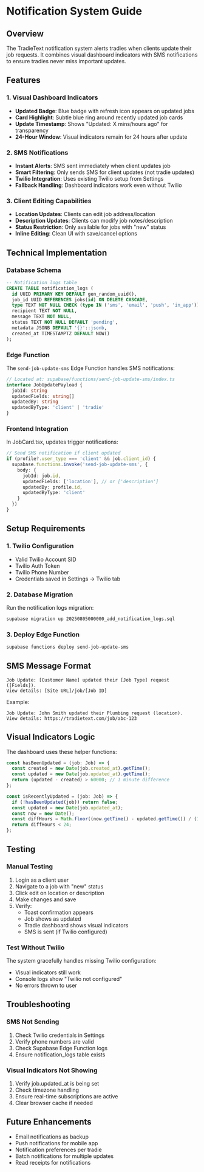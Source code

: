 # Notification System Guide

<!-- Created: 2025-08-05 - Guide for job update notifications and SMS alerts -->

## Overview

The TradieText notification system alerts tradies when clients update their job requests. It combines visual dashboard indicators with SMS notifications to ensure tradies never miss important updates.

## Features

### 1. Visual Dashboard Indicators
- **Updated Badge**: Blue badge with refresh icon appears on updated jobs
- **Card Highlight**: Subtle blue ring around recently updated job cards
- **Update Timestamp**: Shows "Updated: X mins/hours ago" for transparency
- **24-Hour Window**: Visual indicators remain for 24 hours after update

### 2. SMS Notifications
- **Instant Alerts**: SMS sent immediately when client updates job
- **Smart Filtering**: Only sends SMS for client updates (not tradie updates)
- **Twilio Integration**: Uses existing Twilio setup from Settings
- **Fallback Handling**: Dashboard indicators work even without Twilio

### 3. Client Editing Capabilities
- **Location Updates**: Clients can edit job address/location
- **Description Updates**: Clients can modify job notes/description
- **Status Restriction**: Only available for jobs with "new" status
- **Inline Editing**: Clean UI with save/cancel options

## Technical Implementation

### Database Schema

```sql
-- Notification logs table
CREATE TABLE notification_logs (
  id UUID PRIMARY KEY DEFAULT gen_random_uuid(),
  job_id UUID REFERENCES jobs(id) ON DELETE CASCADE,
  type TEXT NOT NULL CHECK (type IN ('sms', 'email', 'push', 'in_app')),
  recipient TEXT NOT NULL,
  message TEXT NOT NULL,
  status TEXT NOT NULL DEFAULT 'pending',
  metadata JSONB DEFAULT '{}'::jsonb,
  created_at TIMESTAMPTZ DEFAULT NOW()
);
```

### Edge Function

The `send-job-update-sms` Edge Function handles SMS notifications:

```typescript
// Located at: supabase/functions/send-job-update-sms/index.ts
interface JobUpdatePayload {
  jobId: string
  updatedFields: string[]
  updatedBy: string
  updatedByType: 'client' | 'tradie'
}
```

### Frontend Integration

In JobCard.tsx, updates trigger notifications:

```typescript
// Send SMS notification if client updated
if (profile?.user_type === 'client' && job.client_id) {
  supabase.functions.invoke('send-job-update-sms', {
    body: {
      jobId: job.id,
      updatedFields: ['location'], // or ['description']
      updatedBy: profile.id,
      updatedByType: 'client'
    }
  })
}
```

## Setup Requirements

### 1. Twilio Configuration
- Valid Twilio Account SID
- Twilio Auth Token
- Twilio Phone Number
- Credentials saved in Settings → Twilio tab

### 2. Database Migration
Run the notification logs migration:
```bash
supabase migration up 20250805000000_add_notification_logs.sql
```

### 3. Deploy Edge Function
```bash
supabase functions deploy send-job-update-sms
```

## SMS Message Format

```
Job Update: [Customer Name] updated their [Job Type] request ([Fields]).
View details: [Site URL]/job/[Job ID]
```

Example:
```
Job Update: John Smith updated their Plumbing request (location).
View details: https://tradietext.com/job/abc-123
```

## Visual Indicators Logic

The dashboard uses these helper functions:

```typescript
const hasBeenUpdated = (job: Job) => {
  const created = new Date(job.created_at).getTime();
  const updated = new Date(job.updated_at).getTime();
  return (updated - created) > 60000; // 1 minute difference
};

const isRecentlyUpdated = (job: Job) => {
  if (!hasBeenUpdated(job)) return false;
  const updated = new Date(job.updated_at);
  const now = new Date();
  const diffHours = Math.floor((now.getTime() - updated.getTime()) / (1000 * 60 * 60));
  return diffHours < 24;
};
```

## Testing

### Manual Testing
1. Login as a client user
2. Navigate to a job with "new" status
3. Click edit on location or description
4. Make changes and save
5. Verify:
   - Toast confirmation appears
   - Job shows as updated
   - Tradie dashboard shows visual indicators
   - SMS is sent (if Twilio configured)

### Test Without Twilio
The system gracefully handles missing Twilio configuration:
- Visual indicators still work
- Console logs show "Twilio not configured"
- No errors thrown to user

## Troubleshooting

### SMS Not Sending
1. Check Twilio credentials in Settings
2. Verify phone numbers are valid
3. Check Supabase Edge Function logs
4. Ensure notification_logs table exists

### Visual Indicators Not Showing
1. Verify job.updated_at is being set
2. Check timezone handling
3. Ensure real-time subscriptions are active
4. Clear browser cache if needed

## Future Enhancements

- Email notifications as backup
- Push notifications for mobile app
- Notification preferences per tradie
- Batch notifications for multiple updates
- Read receipts for notifications